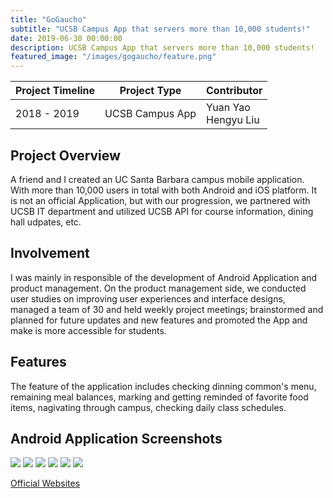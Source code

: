 ```yaml
---
title: "GoGaucho"
subtitle: "UCSB Campus App that servers more than 10,000 students!"
date: 2019-06-30 00:00:00
description: UCSB Campus App that servers more than 10,000 students!
featured_image: "/images/gogaucho/feature.png"
---
```


| Project Timeline  | Project Type  | Contributor |
|----------------------|---------------| --------- |
| 2018 - 2019 | UCSB Campus App | Yuan Yao <br />  Hengyu Liu <br /> |


## Project Overview
A friend and I created an UC Santa Barbara campus mobile application. With more than 10,000 users in total with both Android and iOS platform. It is not an official Application, but with our progression, we partnered with UCSB IT department and utilized UCSB API for  course information, dining hall udpates, etc. 

## Involvement 
I was mainly in responsible of the development of Android Application and product management. On the product management side, we conducted user studies on improving user experiences and interface designs, managed a team of 30 and held weekly project meetings; brainstormed and planned for future updates and new features and promoted the App and make is more accessible for students.

## Features
The feature of the application includes checking dinning common's menu, remaining meal balances, marking and getting reminded of favorite food items, nagivating through campus, checking daily class schedules. 


## Android Application Screenshots
<div class="gallery" data-columns="4">
	<img src="/images/gogaucho/app1.webp">
	<img src="/images/gogaucho/app2.webp">
    <img src="/images/gogaucho/app3.webp">
    <img src="/images/gogaucho/app4.webp">
    <img src="/images/gogaucho/app5.webp">
    <img src="/images/gogaucho/app6.webp">
</div>

<a href="https://gogaucho.app/#/" class="button">Official Websites</a>
